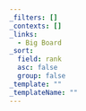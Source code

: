 ```yaml
---
_filters: []
_contexts: []
_links:
  - Big Board
_sort:
  field: rank
  asc: false
  group: false
_template: ""
_templateName: ""
---
```


